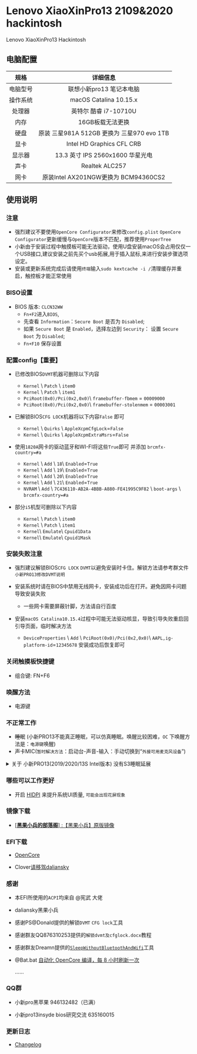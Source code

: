 # Lenovo XiaoXinPro13 2109&2020 hackintosh


Lenovo XiaoXinPro13 Hackintosh

## 电脑配置
|规格 | 详细信息|
|:-: | :-:|
|电脑型号|联想小新pro13 笔记本电脑|
|操作系统|macOS Catalina 10.15.x |
|处理器|英特尔 酷睿 i7-10710U|
|内存|16GB板载无法更换|
|硬盘|原装 三星981A 512GB 更换为 三星970 evo 1TB |
|显卡|Intel HD Graphics CFL CRB|（UHD620）|
|显示器|13.3 英寸 IPS 2560x1600 华星光电|
|声卡| Realtek ALC257|
|网卡| 原装Intel AX201NGW更换为 BCM94360CS2|

## 使用说明

### 注意

- 强烈建议不要使用`OpenCore Configurator`来修改`config.plist` `OpenCore Configurator`更新缓慢与`OpenCore`版本不匹配，推荐使用`ProperTree`   
- 小新由于安装过程中触摸板可能无法驱动，使用U盘安装macOS会占用仅仅一个USB接口,建议安装之前先买个usb拓展,用于插入鼠标,来进行安装步骤选项设定。
- 安装或更新系统完成后请使用`终端`输入`sudo kextcache -i /`清理缓存并重启，触控板才能正常使用

### BISO设置 

- BIOS 版本:  `CLCN32WW`
  - `Fn+F2`进入`BIOS`,
  - 先查看 `Information`：`Secure Boot` 是否为 `Disabled`;
  - 如果 `Secure Boot` 是 `Enabled`，选择左边到 `Security`： 设置 `Secure Boot` 为 `Disabled`;
  - `Fn+F10` 保存设置

### 配置config【重要】

- 已修改BIOS`DVMT`机器可删除以下内容
  - `Kernel` \ `Patch` \ `item0`
  - `Kernel` \ `Patch` \ `item1`
  - `PciRoot(0x0)/Pci(0x2,0x0)`\ `framebuffer-fbmem` = `00009000`
  - `PciRoot(0x0)/Pci(0x2,0x0)`\ `framebuffer-stolenmem` = `00003001`
  
- 已解锁BIOS`CFG LOCK`机器将以下内容`False` 即可
  - `Kernel` \ `Quirks` \ `AppleXcpmCfgLock`=`False`
  - `Kernel` \ `Quirks` \ `AppleXcpmExtraMsrs`=`False` 
    
- 使用`1820A`网卡的驱动蓝牙和WI-FI将这些`True`即可 并添加 `brcmfx-country=#a`
  - `Kernel` \ `Add` \ `18`\ `Enabled`=`True`
  - `Kernel` \ `Add` \ `19`\ `Enabled`=`True`
  - `Kernel` \ `Add` \ `20`\ `Enabled`=`True`
  - `Kernel` \ `Add` \ `21`\ `Enabled`=`True`
  - `NVRAM` \ `Add` \ `7C436110-AB2A-4BBB-A880-FE41995C9F82` \ `boot-args` \ `brcmfx-country=#a`
 
- 部分`i5`机型可删除以下内容
  - `Kernel` \ `Patch` \ `item0`
  - `Kernel` \ `Patch` \ `item1`
  - `Kernel`\ `Emulate`\ `Cpuid1Data`
  - `Kernel`\ `Emulate`\ `Cpuid1Mask`  

### 安装失败注意

- 强烈建议解锁BIOS`CFG LOCK` `DVMT`以避免安装时卡住。解锁方法请参考群文件`小新PRO13修改DVMT说明` 

- 安装系统时请在BIOS中禁用无线网卡，安装成功后在打开。避免因网卡问题导致安装失败
  - 一些网卡需要屏蔽针脚，方法请自行百度
   
- 安装`macOS Catalina10.15.4`过程中可能无法驱动核显，导致引导失败重启回引导页面，临时解决方法
  
  - `DeviceProperties` \ `Add` \ `PciRoot(0x0)/Pci(0x2,0x0)`\ `AAPL,ig-platform-id`=`12345678` 安装成功后恢复即可

### 关闭触摸板快捷键

- 组合键: FN+F6

### 唤醒方法

- 电源键

### 不正常工作

- ~~睡眠~~ (小新PRO13不能真正睡眠，可以仿真睡眠。唤醒比较困难，`OC` 下唤醒方法是：`电源键`唤醒)
- 声卡MIC(`暂时解决方法`：启动台-声音-输入：手动切换到“`外接可用麦克风设备`”)
<details>
<summary>关于 小新PRO13(2019/2020/13S Intel版本) 没有S3睡眠延展</summary>
<p>D0 就是正常工作状态，S0 是 D0 的电源管理，S0睡眠应该是不存在的，说 S0 睡眠，本质就是 D0 状态下进入了空闲，所以有了空闲状态下的电源管理，这个机器没有 S3睡眠，没有设计相关硬件</p>
<p>但因 ACPI 有了 S3才导致苹果试图进入睡眠，但因缺少必须的硬件最终失败，对于 Windows 不妨碍</p>更详细的说明移步<a href="https://github.com/daliansky/OC-little/tree/master/01-%E5%85%B3%E4%BA%8EAOAC" target="_blank">OC-little</a>
<p>实测选择省电的SSD可有效延长待机时间。如：三星970EVO+BCM94360CS2并使用SleepWithoutBluetoothAndWifi盒盖一小时耗电仅需0.86%，而西数SN750+BCM94360CS2并使用SleepWithoutBluetoothAndWif则需要3%每小时</p>   
</details>

### 哪些可以工作更好
- 开启 [HIDPI](https://github.com/xzhih/one-key-hidpi) 来提升系统UI质量, `可能会出现花屏现象`

### 镜像下载
  
- [[**黑果小兵的部落阁**] :【黑果小兵】原版镜像](https://blog.daliansky.net/categories/下载/镜像/)

### EFI下载

- [OpenCore](https://github.com/Hush-vv/Lenovo-XiaoXinPro13-Hackintosh/archive/master.zip)
   
- Clover[请移驾daliansky](https://github.com/daliansky/XiaoXinPro-13-hackintosh)
        
### 感谢
- 本EFI所使用的`ACPI`均来自 @宪武 大佬
- daliansky黑果小兵
- 感谢PS@Donald提供的解锁`DVMT` `CFG lock`工具
- 感谢群友QQ876310253提供的`解锁dvmt及cfglock.docx`教程    
- 感谢群友Dreamn提供的[`SleepWithoutBluetoothAndWifi`](https://github.com/dreamncn/SleepWithoutBluetoothAndWifi)工具        
- @Bat.bat [自动化 OpenCore 编译，每 8 小时刷新一次](https://github.com/williambj1/OpenCore-Factory/releases)
    
    ......

### QQ群
- 小新pro黑苹果 946132482（已满）
    
- 小新pro13insyde bios研究交流 635160015
        

### 更新日志  
  
- [Changelog](https://github.com/Hush-vv/Lenovo-XiaoXinPro13-Hackintosh/blob/master/%E6%9B%B4%E6%96%B0%E6%97%A5%E5%BF%97.md)
